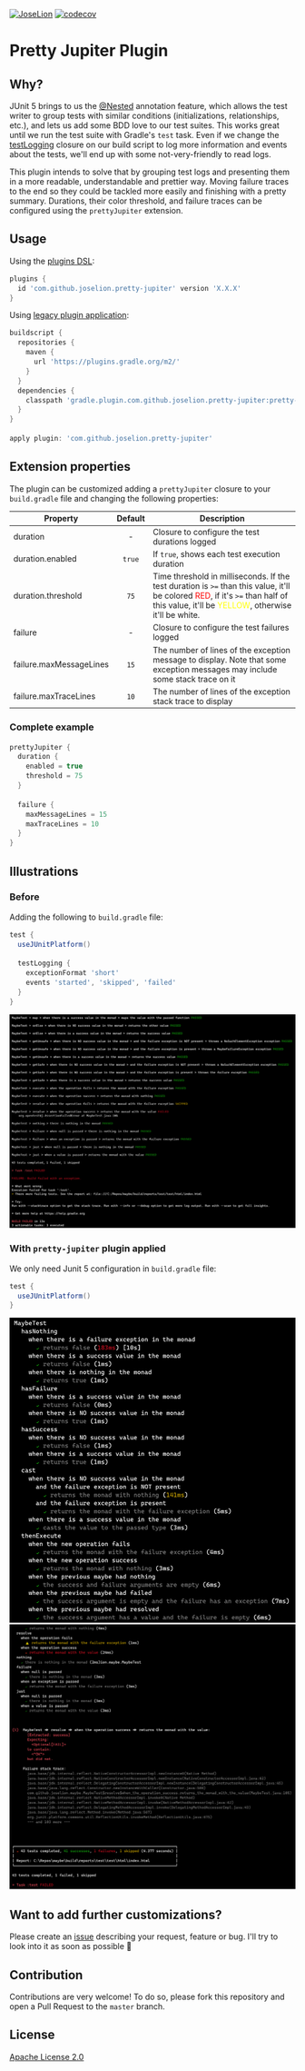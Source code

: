 [![JoseLion](https://circleci.com/gh/JoseLion/pretty-jupiter/tree/master.svg?style=shield)](https://app.circleci.com/pipelines/github/JoseLion/pretty-jupiter?branch=master)
[![codecov](https://codecov.io/gh/JoseLion/pretty-jupiter/branch/master/graph/badge.svg?token=ZSrnHog6tO)](https://codecov.io/gh/JoseLion/pretty-jupiter)

# Pretty Jupiter Plugin

## Why?
JUnit 5 brings to us the [@Nested](https://junit.org/junit5/docs/current/user-guide/#writing-tests-nested) annotation feature, which allows the test writer to group tests with similar conditions (initializations, relationships, etc.), and lets us add some BDD love to our test suites. This works great until we run the test suite with Gradle's `test` task. Even if we change the [testLogging](https://docs.gradle.org/current/dsl/org.gradle.api.tasks.testing.logging.TestLoggingContainer.html) closure on our build script to log more information and events about the tests, we'll end up with some not-very-friendly to read logs.

This plugin intends to solve that by grouping test logs and presenting them in a more readable, understandable and prettier way. Moving failure traces to the end so they could be tackled more easily and finishing with a pretty summary. Durations, their color threshold, and failure traces can be configured using the `prettyJupiter` extension.

## Usage
Using the [plugins DSL](https://docs.gradle.org/current/userguide/plugins.html#sec:plugins_block):
```groovy
plugins {
  id 'com.github.joselion.pretty-jupiter' version 'X.X.X'
}
```

Using [legacy plugin application](https://docs.gradle.org/current/userguide/plugins.html#sec:old_plugin_application):
```groovy
buildscript {
  repositories {
    maven {
      url 'https://plugins.gradle.org/m2/'
    }
  }
  dependencies {
    classpath 'gradle.plugin.com.github.joselion.pretty-jupiter:pretty-jupiter:X.X.X'
  }
}

apply plugin: 'com.github.joselion.pretty-jupiter'
```

## Extension properties
The plugin can be customized adding a `prettyJupiter` closure to your `build.gradle` file and changing the following properties:

| Property                | Default   | Description |
| ----------------------- |:---------:| ----------- |
| duration                | -         | Closure to configure the test durations logged |
| duration.enabled        | `true`    | If `true`, shows each test execution duration |
| duration.threshold      | `75`      | Time threshold in milliseconds. If the test duration is `>=` than this value, it'll be colored <span style="color:red">RED</span>, if it's `>=` than half of this value, it'll be <span style="color:yellow">YELLOW</span>, otherwise it'll be white. |
| failure                 | -         | Closure to configure the test failures logged |
| failure.maxMessageLines | `15`      | The number of lines of the exception message to display. Note that some exception messages may include some stack trace on it |
| failure.maxTraceLines   | `10`      | The number of lines of the exception stack trace to display |

### Complete example

```groovy
prettyJupiter {
  duration {
    enabled = true
    threshold = 75
  }

  failure {
    maxMessageLines = 15
    maxTraceLines = 10
  }
}
```

## Illustrations

### Before
Adding the following to `build.gradle` file:

```groovy
test {
  useJUnitPlatform()

  testLogging {
    exceptionFormat 'short'
    events 'started', 'skipped', 'failed'
  }
}
```

![Before](assets/before.png)

### With `pretty-jupiter` plugin applied
We only need Junit 5 configuration in `build.gradle` file:
```groovy
test {
  useJUnitPlatform()
}
```

![After (tests duration)](assets/after-durations.png)
![After (tests result)](assets/after-result.png)

## Want to add further customizations?
Please create an [issue](https://github.com/JoseLion/pretty-jupiter/issues/new) describing your request, feature or bug. I'll try to look into it as soon as possible 🙂

## Contribution
Contributions are very welcome! To do so, please fork this repository and open a Pull Request to the `master` branch.

## License

[Apache License 2.0](LICENSE)

